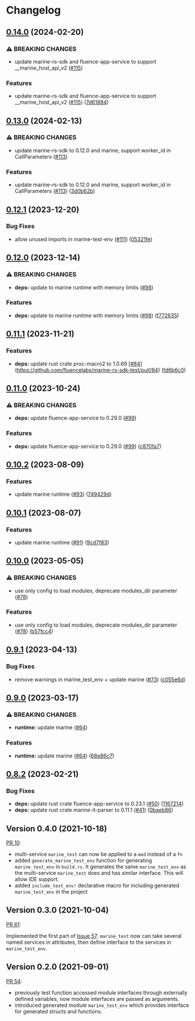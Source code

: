 # Changelog

## [0.14.0](https://github.com/fluencelabs/marine-rs-sdk-test/compare/marine-rs-sdk-test-v0.13.0...marine-rs-sdk-test-v0.14.0) (2024-02-20)


### ⚠ BREAKING CHANGES

* update marine-rs-sdk and fluence-app-service to support __marine_host_api_v2 ([#115](https://github.com/fluencelabs/marine-rs-sdk-test/issues/115))

### Features

* update marine-rs-sdk and fluence-app-service to support __marine_host_api_v2 ([#115](https://github.com/fluencelabs/marine-rs-sdk-test/issues/115)) ([7d61884](https://github.com/fluencelabs/marine-rs-sdk-test/commit/7d6188418832cbae14623f687fc03d577fcad191))

## [0.13.0](https://github.com/fluencelabs/marine-rs-sdk-test/compare/marine-rs-sdk-test-v0.12.1...marine-rs-sdk-test-v0.13.0) (2024-02-13)


### ⚠ BREAKING CHANGES

* update marine-rs-sdk to 0.12.0 and marine, support worker_id in CallParameters ([#113](https://github.com/fluencelabs/marine-rs-sdk-test/issues/113))

### Features

* update marine-rs-sdk to 0.12.0 and marine, support worker_id in CallParameters ([#113](https://github.com/fluencelabs/marine-rs-sdk-test/issues/113)) ([3d0b62b](https://github.com/fluencelabs/marine-rs-sdk-test/commit/3d0b62bc93e2484dc6b1f33c2fa3a2acc66932f6))

## [0.12.1](https://github.com/fluencelabs/marine-rs-sdk-test/compare/marine-rs-sdk-test-v0.12.0...marine-rs-sdk-test-v0.12.1) (2023-12-20)


### Bug Fixes

* allow unused imports in marine-test-env ([#111](https://github.com/fluencelabs/marine-rs-sdk-test/issues/111)) ([05321fe](https://github.com/fluencelabs/marine-rs-sdk-test/commit/05321fe7b0e09fd95f2b190e08a10fb278f83779))

## [0.12.0](https://github.com/fluencelabs/marine-rs-sdk-test/compare/marine-rs-sdk-test-v0.11.1...marine-rs-sdk-test-v0.12.0) (2023-12-14)


### ⚠ BREAKING CHANGES

* **deps:** update to marine runtime with memory limits ([#98](https://github.com/fluencelabs/marine-rs-sdk-test/issues/98))

### Features

* **deps:** update to marine runtime with memory limits ([#98](https://github.com/fluencelabs/marine-rs-sdk-test/issues/98)) ([f772635](https://github.com/fluencelabs/marine-rs-sdk-test/commit/f772635ccc24f81d1e82da733324e98eebd454c7))

## [0.11.1](https://github.com/fluencelabs/marine-rs-sdk-test/compare/marine-rs-sdk-test-v0.11.0...marine-rs-sdk-test-v0.11.1) (2023-11-21)


### Features

* **deps:** update rust crate proc-macro2 to 1.0.69 [[#84](https://github.com/fluencelabs/marine-rs-sdk-test/issues/84)](https://github.com/fluencelabs/marine-rs-sdk-test/pull/84) ([fd6b6c0](https://github.com/fluencelabs/marine-rs-sdk-test/commit/fd6b6c0d52e787f5c443c826e3573b4b088d6271))

## [0.11.0](https://github.com/fluencelabs/marine-rs-sdk-test/compare/marine-rs-sdk-test-v0.10.2...marine-rs-sdk-test-v0.11.0) (2023-10-24)


### ⚠ BREAKING CHANGES

* **deps:** update fluence-app-service to 0.29.0 ([#99](https://github.com/fluencelabs/marine-rs-sdk-test/issues/99))

### Features

* **deps:** update fluence-app-service to 0.29.0 ([#99](https://github.com/fluencelabs/marine-rs-sdk-test/issues/99)) ([c870fa7](https://github.com/fluencelabs/marine-rs-sdk-test/commit/c870fa7716c77f8ff68b031275fd999726ef1ffd))

## [0.10.2](https://github.com/fluencelabs/marine-rs-sdk-test/compare/marine-rs-sdk-test-v0.10.1...marine-rs-sdk-test-v0.10.2) (2023-08-09)


### Features

* update marine runtime ([#93](https://github.com/fluencelabs/marine-rs-sdk-test/issues/93)) ([749429d](https://github.com/fluencelabs/marine-rs-sdk-test/commit/749429ddcbc890808a20235530ddd32e61d4dd5d))

## [0.10.1](https://github.com/fluencelabs/marine-rs-sdk-test/compare/marine-rs-sdk-test-v0.10.0...marine-rs-sdk-test-v0.10.1) (2023-08-07)


### Features

* update marine runtime ([#91](https://github.com/fluencelabs/marine-rs-sdk-test/issues/91)) ([9cd7f83](https://github.com/fluencelabs/marine-rs-sdk-test/commit/9cd7f834cb6648973a2cf49efb88e5df594930c2))

## [0.10.0](https://github.com/fluencelabs/marine-rs-sdk-test/compare/marine-rs-sdk-test-v0.9.1...marine-rs-sdk-test-v0.10.0) (2023-05-05)


### ⚠ BREAKING CHANGES

* use only config to load modules, deprecate modules_dir parameter ([#78](https://github.com/fluencelabs/marine-rs-sdk-test/issues/78))

### Features

* use only config to load modules, deprecate modules_dir parameter ([#78](https://github.com/fluencelabs/marine-rs-sdk-test/issues/78)) ([b57fcc4](https://github.com/fluencelabs/marine-rs-sdk-test/commit/b57fcc4ab1b06396e3c3f28a8aa3a7157c98a71e))

## [0.9.1](https://github.com/fluencelabs/marine-rs-sdk-test/compare/marine-rs-sdk-test-v0.9.0...marine-rs-sdk-test-v0.9.1) (2023-04-13)


### Bug Fixes

* remove warnings in marine_test_env + update marine ([#73](https://github.com/fluencelabs/marine-rs-sdk-test/issues/73)) ([c055e6d](https://github.com/fluencelabs/marine-rs-sdk-test/commit/c055e6de90d139e4dffad258af7512ae50483d91))

## [0.9.0](https://github.com/fluencelabs/marine-rs-sdk-test/compare/marine-rs-sdk-test-v0.8.2...marine-rs-sdk-test-v0.9.0) (2023-03-17)


### ⚠ BREAKING CHANGES

* **runtime:** update marine ([#64](https://github.com/fluencelabs/marine-rs-sdk-test/issues/64))

### Features

* **runtime:** update marine ([#64](https://github.com/fluencelabs/marine-rs-sdk-test/issues/64)) ([68e86c7](https://github.com/fluencelabs/marine-rs-sdk-test/commit/68e86c7bdb1ddc69d562bbd34b3f8d94de902bd5))

## [0.8.2](https://github.com/fluencelabs/marine-rs-sdk-test/compare/marine-rs-sdk-test-v0.8.1...marine-rs-sdk-test-v0.8.2) (2023-02-21)


### Bug Fixes

* **deps:** update rust crate fluence-app-service to 0.23.1 ([#50](https://github.com/fluencelabs/marine-rs-sdk-test/issues/50)) ([1167214](https://github.com/fluencelabs/marine-rs-sdk-test/commit/11672142621d79293ec17f6ae56e4d48fc4ec835))
* **deps:** update rust crate marine-it-parser to 0.11.1 ([#41](https://github.com/fluencelabs/marine-rs-sdk-test/issues/41)) ([0baeb86](https://github.com/fluencelabs/marine-rs-sdk-test/commit/0baeb863cc066cb5efb72e28986aac1408e08c9b))

## Version 0.4.0 (2021-10-18)
[PR 10](https://github.com/fluencelabs/marine-rs-sdk-test/pull/10):
- multi-service `marine_test` can now be applied to a `mod` instead of a `fn`
- added `generate_marine_test_env` function for generating `marine_test_env` in `build.rs`. It generates the same `marine_test_env` as the multi-service `marine_test` does and has similar interface. This will allow IDE support.
- added `include_test_env!` declarative macro for including generated `marine_test_env` in the project

## Version 0.3.0 (2021-10-04)
[PR 61](https://github.com/fluencelabs/marine-rs-sdk/pull/61):

Implemented the first part of [Issue 57](https://github.com/fluencelabs/marine-rs-sdk/issues/57): `marine_test` now can take several named services in attributes, then define interface to the services in `marine_test_env`.

## Version 0.2.0 (2021-09-01)
[PR 54](https://github.com/fluencelabs/marine-rs-sdk/pull/54):
- previously test function accessed module interfaces through externally defined variables, now module interfaces are passed as arguments.
- introduced generated module `marine_test_env` which provides interface for generated structs and functions.

